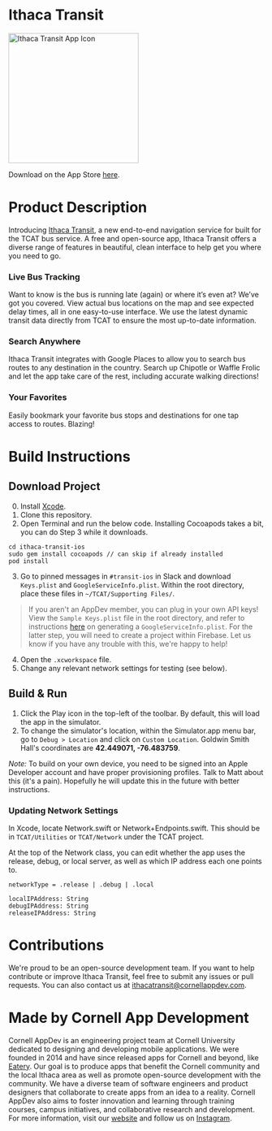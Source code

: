 # Ithaca Transit

<img width="256" alt="Ithaca Transit App Icon" src="https://raw.githubusercontent.com/cuappdev/tcat-ios/master/app-icon.png">

Download on the App Store [here](https://itunes.apple.com/app/id1290883721).

# Product Description

Introducing [Ithaca Transit](https://itunes.apple.com/app/id1290883721), a new end-to-end navigation service for built for the TCAT bus service. A free and open-source app, Ithaca Transit offers a diverse range of features in beautiful, clean interface to help get you where you need to go.

### Live Bus Tracking

Want to know is the bus is running late (again) or where it’s even at? We’ve got you covered. View actual bus locations on the map and see expected delay times, all in one easy-to-use interface. We use the latest dynamic transit data directly from TCAT to ensure the most up-to-date information.

### Search Anywhere

Ithaca Transit integrates with Google Places to allow you to search bus routes to any destination in the country. Search up Chipotle or Waffle Frolic and let the app take care of the rest, including accurate walking directions!

### Your Favorites

Easily bookmark your favorite bus stops and destinations for one tap access to routes. Blazing!

# Build Instructions

## Download Project

0. Install [Xcode](https://itunes.apple.com/us/app/xcode/id497799835?mt=12).
1. Clone this repository.
2. Open Terminal and run the below code. Installing Cocoapods takes a bit, you can do Step 3 while it downloads.

```
cd ithaca-transit-ios
sudo gem install cocoapods // can skip if already installed
pod install
```

3. Go to pinned messages in `#transit-ios` in Slack and download `Keys.plist` and `GoogleServiceInfo.plist`. Within the root directory, place these files in `~/TCAT/Supporting Files/`. 

>If you aren't an AppDev member, you can plug in your own API keys! View the `Sample Keys.plist` file in the root directory, and refer to instructions [here](https://support.google.com/firebase/answer/7015592?hl=en) on generating a `GoogleServiceInfo.plist`. For the latter step, you will need to create a project within Firebase. Let us know if you have any trouble with this, we're happy to help!

4. Open the `.xcworkspace` file.
5. Change any relevant network settings for testing (see below).

## Build & Run

1. Click the Play icon in the top-left of the toolbar. By default, this will load the app in the simulator.
2. To change the simulator's location, within the Simulator.app menu bar, go to `Debug > Location` and click on `Custom Location`. Goldwin Smith Hall's coordinates are **42.449071, -76.483759**.

*Note:* To build on your own device, you need to be signed into an Apple Developer account and have proper provisioning profiles. Talk to Matt about this (it's a pain). Hopefully he will update this in the future with better instructions.

### Updating Network Settings

In Xcode, locate Network.swift or Network+Endpoints.swift. This should be in `TCAT/Utilities` or `TCAT/Network` under the TCAT project.

At the top of the Network class, you can edit whether the app uses the release, debug, or local server, as well as which IP address each one points to.

`networkType = .release | .debug | .local`

```
localIPAddress: String
debugIPAddress: String
releaseIPAddress: String
```

# Contributions

We're proud to be an open-source development team. If you want to help contribute or improve Ithaca Transit, feel free to submit any issues or pull requests. You can also contact us at [ithacatransit@cornellappdev.com](mailto:ithacatransit@cornellappdev.com).

# Made by Cornell App Development

Cornell AppDev is an engineering project team at Cornell University dedicated to designing and developing mobile applications. We were founded in 2014 and have since released apps for Cornell and beyond, like [Eatery](https://itunes.apple.com/us/app/eatery-cornell-dining/id1089672962?mt=8). Our goal is to produce apps that benefit the Cornell community and the local Ithaca area as well as promote open-source development with the community. We have a diverse team of software engineers and product designers that collaborate to create apps from an idea to a reality. Cornell AppDev also aims to foster innovation and learning through training courses, campus initiatives, and collaborative research and development. For more information, visit our [website](http://www.cornellappdev.com) and follow us on [Instagram](https://www.instagram.com/cornellappdev/).
